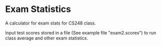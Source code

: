 # Exam Statistics
A calculator for exam stats for CS248 class.

Input test scores stored in a file (See example file "exam2.scores") to run class average and other exam statistics.
